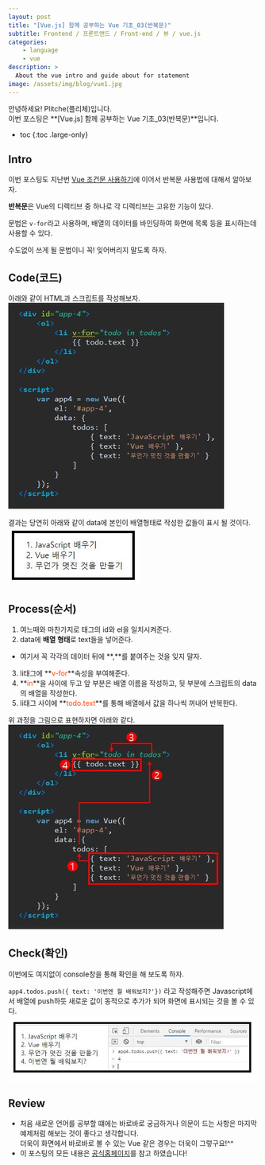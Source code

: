 ```yaml
---
layout: post
title: "[Vue.js] 함께 공부하는 Vue 기초_03(반복문)"
subtitle: Frontend / 프론트앤드 / Front-end / 뷰 / vue.js
categories:
    - language
    - vue
description: >
  About the vue intro and guide about for statement
image: /assets/img/blog/vue1.jpg
---
```


안녕하세요! Plitche(플리체)입니다.  
이번 포스팅은 **[Vue.js] 함께 공부하는 Vue 기초_03(반복문)**입니다.  

* toc
{:toc .large-only}

## Intro
이번 포스팅도 지난번 [Vue 조건문 사용하기](https://plitche.github.io/language/vue/2021-04-10-vueStudy02/)에 이어서 반복문 사용법에 대해서 알아보자.

**반복문**은 Vue의 디렉티브 중 하나로 각 디렉티브는 고유한 기능이 있다.  

문법은 `v-for`라고 사용하며, 배열의 데이터를 바인딩하여 화면에 목록 등을 표시하는데 사용할 수 있다.

수도없이 쓰게 될 문법이니 꼭! 잊어버리지 말도록 하자.

## Code(코드)
아래와 같이 HTML과 스크립트를 작성해보자.  
![](/assets/post/vue/20210412/01.JPG)  

결과는 당연히 아래와 같이 data에 본인이 배열형태로 작성한 값들이 표시 될 것이다.
![](/assets/post/vue/20210412/02.JPG)  

## Process(순서)

1. 여느때와 마찬가지로 태그의 id와 el을 일치시켜준다.  
2. data에 **배열 형태**로 text들을 넣어준다.
  - 여기서 꼭 각각의 데이터 뒤에 **,**를 붙여주는 것을 잊지 말자.
3. li태그에 **<font color="orangered">v-for</font>**속성을 부여해준다.
4. **<font color="orangered">in</font>**을 사이에 두고 앞 부분은 배열 이름을 작성하고, 뒷 부분에 스크립트의 data의 배열을 작성한다.
5. li태그 사이에 **<font color="orangered">todo.text</font>**를 통해 배열에서 값을 하나씩 꺼내어 반복한다.  

위 과정을 그림으로 표현하자면 아래와 같다.
![](/assets/post/vue/20210412/04.JPG)  

## Check(확인)
이번에도 여지없이 console창을 통해 확인을 해 보도록 하자.  

`app4.todos.push({ text: '이번엔 뭘 배워보지?'})` 라고 작성해주면 Javascript에서 배열에 push하듯 새로운 값이 동적으로 추가가 되어 화면에 표시되는 것을 볼 수 있다.
![](/assets/post/vue/20210412/03.JPG)  

## Review
* 처음 새로운 언어를 공부할 떄에는 바로바로 궁금하거나 의문이 드는 사항은 마지막 예제처럼 해보는 것이 좋다고 생각합니다.  
더욱이 화면에서 바로바로 볼 수 있는 Vue 같은 경우는 더욱이 그렇구요!^^
* 이 포스팅의 모든 내용은 [공식홈페이지](https://kr.vuejs.org/v2/guide/index.html)를 참고 하였습니다!
